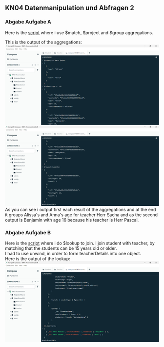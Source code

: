 ## KN04 Datenmanipulation und Abfragen 2

### Abgabe Aufgabe A
Here is the [script](aggregation-collections.js) where i use $match, $project and $group aggregations.

This is the output of the aggregations:
![screenshot](./images/aggregations-A1.png)
![screenshot](./images/aggregations-A2.png)
As you can see i output first each result of the aggregations and at the end it groups Alissa's and Anna's age for teacher Herr Sacha and as the second output is Benjamin with age 16 because his teacher is Herr Pascal.

### Abgabe Aufgabe B
Here is the [script](join-aggregations.js) where i do $lookup to join. I join student with teacher, by matching that the students can be 15 years old or older.  
I had to use unwind, in order to form teacherDetails into one object.  
Here is the output of the lookup:
![screenshot](./images/lookup-aggregation.png)
